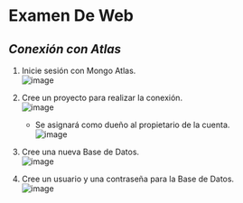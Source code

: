 # Examen De Web<br>
## _Conexión con Atlas_<br>

1. Inicie sesión con Mongo Atlas.<br>
   ![image](https://github.com/DennisCatana/Examen-Web/assets/117744033/c7296607-302c-464a-9f20-c47bb837e81a)<br>
   
2. Cree un proyecto para realizar la conexión.<br>
   ![image](https://github.com/DennisCatana/Examen-Web/assets/117744033/d6253ac6-7d13-40cf-898c-2d1aec7fbda3)<br>
   * Se asignará como dueño al propietario de la cuenta.<br>
   ![image](https://github.com/DennisCatana/Examen-Web/assets/117744033/b32d6c97-b757-4f53-aab9-630dc0d66842)<br>
3. Cree una nueva Base de Datos.<br>
   ![image](https://github.com/DennisCatana/Examen-Web/assets/117744033/16d66f1d-d443-404b-bf0f-30dfd46b7889)<br>
4. Cree un usuario y una contraseña para la Base de Datos.<br>
   ![image](https://github.com/DennisCatana/Examen-Web/assets/117744033/bf3fd174-c29d-43be-8c0f-3d7098c36078)<br>
 
 
